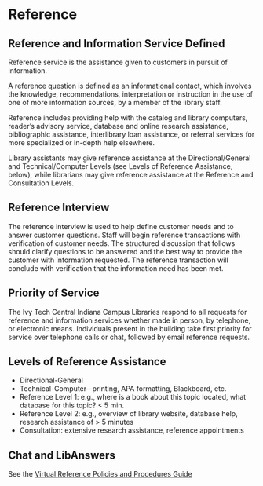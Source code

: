 # Reference

## Reference and Information Service Defined
Reference service is the assistance given to customers in pursuit of information.

A reference question is defined as an informational contact, which involves the knowledge, recommendations, interpretation or instruction in the use of one of more information sources, by a member of the library staff. 

Reference includes providing help with the catalog and library computers, reader’s advisory service, database and online research assistance, bibliographic assistance, interlibrary loan assistance, or referral services for more specialized or in-depth help elsewhere.

Library assistants may give reference assistance at the Directional/General and Technical/Computer Levels (see Levels of Reference Assistance, below), while librarians may give reference assistance at the Reference and Consultation Levels.

## Reference Interview
The reference interview is used to help define customer needs and to answer customer questions. Staff will begin reference transactions with verification of customer needs. The structured discussion that follows should clarify questions to be answered and the best way to provide the customer with information requested. The reference transaction will conclude with verification that the information need has been met.

## Priority of Service
The Ivy Tech Central Indiana Campus Libraries respond to all requests for reference and information services whether made in person, by telephone, or electronic means. Individuals present in the building take first priority for service over telephone calls or chat, followed by email reference requests. 

## Levels of Reference Assistance
- Directional-General 
- Technical-Computer--printing, APA formatting, Blackboard, etc.
- Reference Level 1: e.g., where is a book about this topic located, what database for this topic? < 5 min. 
- Reference Level 2: e.g., overview of library website, database help, research assistance of > 5 minutes 
- Consultation: extensive research assistance, reference appointments

## Chat and LibAnswers
See the [Virtual Reference Policies and Procedures Guide](http://libguides.ivytech.edu/c.php?g=408648&p=2783849)
